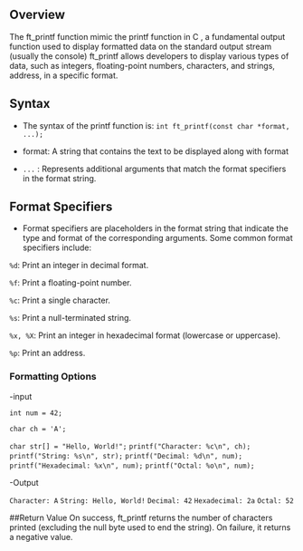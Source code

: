 




## Overview
The ft_printf function mimic the printf function in C , a fundamental output function used to display formatted data on the standard output stream (usually the console) ft_printf allows developers to display various types of data, such as integers, floating-point numbers, characters, and strings, address, in a specific format.

## Syntax

- The syntax of the printf function is:
    `int ft_printf(const char *format, ...);`

- format: A string that contains the text to be displayed along with format 

- `...` : Represents additional arguments that match the format specifiers in the format string.

## Format Specifiers
- Format specifiers are placeholders in the format string that indicate the type and format of the corresponding arguments. Some common format specifiers include:

`%d`: Print an integer in decimal format.

`%f`: Print a floating-point number.

`%c`: Print a single character.

`%s`: Print a null-terminated string.

`%x, %X`: Print an integer in hexadecimal format (lowercase or uppercase).

`%p`: Print an address.


### Formatting Options
-input

`int num = 42;`

`char ch = 'A';`

`char str[] = "Hello, World!";`
`printf("Character: %c\n", ch);`
`printf("String: %s\n", str);`
`printf("Decimal: %d\n", num);`
`printf("Hexadecimal: %x\n", num);`
`printf("Octal: %o\n", num);`


-Output

`Character: A`
`String: Hello, World!`
`Decimal: 42`
`Hexadecimal: 2a`
`Octal: 52`

##Return Value
On success, ft_printf returns the number of characters printed (excluding the null byte used to end the string).
On failure, it returns a negative value.






